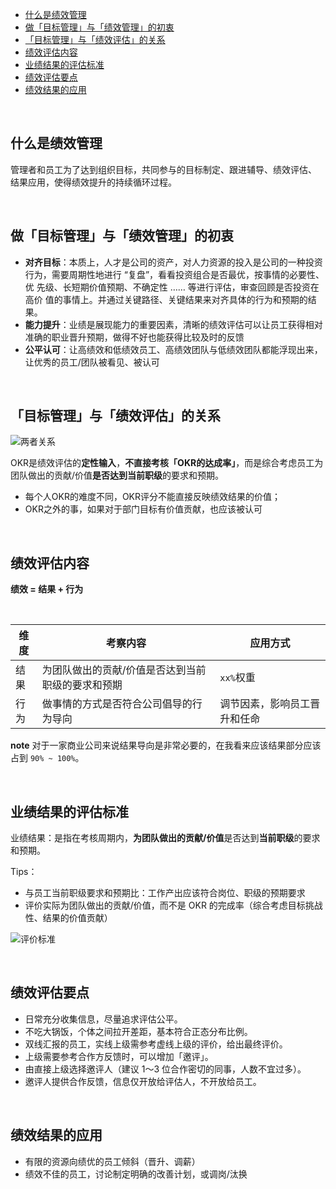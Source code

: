 


- [什么是绩效管理](#什么是绩效管理)
- [做「目标管理」与「绩效管理」的初衷](#做目标管理与绩效管理的初衷)
- [「目标管理」与「绩效评估」的关系](#目标管理与绩效评估的关系)
- [绩效评估内容](#绩效评估内容)
- [业绩结果的评估标准](#业绩结果的评估标准)
- [绩效评估要点](#绩效评估要点)
- [绩效结果的应用](#绩效结果的应用)


<br>


## 什么是绩效管理

管理者和员工为了达到组织目标，共同参与的目标制定、跟进辅导、绩效评估、
结果应用，使得绩效提升的持续循环过程。


<br>

## 做「目标管理」与「绩效管理」的初衷

- **对齐目标**：本质上，人才是公司的资产，对人力资源的投入是公司的一种投资
行为，需要周期性地进行 “复盘”，看看投资组合是否最优，按事情的必要性、优
先级、长短期价值预期、不确定性 …… 等进行评估，审查回顾是否投资在高价
值的事情上。并通过关键路径、关键结果来对齐具体的行为和预期的结果。
- **能力提升**：业绩是展现能力的重要因素，清晰的绩效评估可以让员工获得相对
准确的职业晋升预期，做得不好也能获得比较及时的反馈
- **公平认可**：让高绩效和低绩效员工、高绩效团队与低绩效团队都能浮现出来，
让优秀的员工/团队被看见、被认可


<br>

## 「目标管理」与「绩效评估」的关系

![两者关系](https://linnaname.github.io/img/teamlead/performance_target.png)

OKR是绩效评估的**定性输入**，**不直接考核「OKR的达成率」**，而是综合考虑员工为团队做出的贡献/价值**是否达到当前职级**的要求和预期。
- 每个人OKR的难度不同，OKR评分不能直接反映绩效结果的价值；
- OKR之外的事，如果对于部门目标有价值贡献，也应该被认可

<br>

## 绩效评估内容

**绩效 = 结果 + 行为**

<br>

|  维度   | 考察内容   |应用方式  |
|  ----  | ----  | ----  |
| 结果  | 为团队做出的贡献/价值是否达到当前职级的要求和预期 | `xx%`权重 |
| 行为  | 做事情的方式是否符合公司倡导的行为导向 | 调节因素，影响员工晋升和任命 |

**note** 对于一家商业公司来说结果导向是非常必要的，在我看来应该结果部分应该占到 `90% ~ 100%`。

<br>

## 业绩结果的评估标准


业绩结果：是指在考核周期内，**为团队做出的贡献/价值**是否达到**当前职级**的要求和预期。

Tips：
- 与员工当前职级要求和预期比：工作产出应该符合岗位、职级的预期要求
-  评价实际为团队做出的贡献/价值，而不是 OKR 的完成率（综合考虑目标挑战性、结果的价值贡献）

![评价标准](https://linnaname.github.io/img/teamlead/performance_standard.png)

<br>

## 绩效评估要点

- 日常充分收集信息，尽量追求评估公平。
- 不吃大锅饭，个体之间拉开差距，基本符合正态分布比例。
- 双线汇报的员工，实线上级需参考虚线上级的评价，给出最终评价。
- 上级需要参考合作方反馈时，可以增加「邀评」。
- 由直接上级选择邀评人（建议 1～3 位合作密切的同事，人数不宜过多）。
- 邀评人提供合作反馈，信息仅开放给评估人，不开放给员工。

<br>

## 绩效结果的应用

- 有限的资源向绩优的员工倾斜（晋升、调薪）
- 绩效不佳的员工，讨论制定明确的改善计划，或调岗/汰换